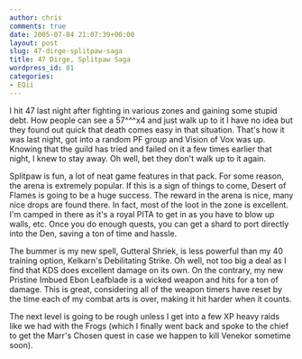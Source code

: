 ```yaml
---
author: chris
comments: true
date: 2005-07-04 21:07:39+00:00
layout: post
slug: 47-dirge-splitpaw-saga
title: 47 Dirge, Splitpaw Saga
wordpress_id: 81
categories:
- EQii
---
```


I hit 47 last night after fighting in various zones and gaining some stupid debt. How people can see a 57^^^x4 and just walk up to it I have no idea but they found out quick that death comes easy in that situation. That's how it was last night, got into a random PF group and Vision of Vox was up. Knowing that the guild has tried and failed on it a few times earlier that night, I knew to stay away. Oh well, bet they don't walk up to it again.

Splitpaw is fun, a lot of neat game features in that pack. For some reason, the arena is extremely popular. If this is a sign of things to come, Desert of Flames is going to be a huge success. The reward in the arena is nice, many nice drops are found there. In fact, most of the loot in the zone is excellent. I'm camped in there as it's a royal PITA to get in as you have to blow up walls, etc. Once you do enough quests, you can get a shard to port directly into the Den, saving a ton of time and hassle.

The bummer is my new spell, Gutteral Shriek, is less powerful than my 40 training option, Kelkarn's Debilitating Strike. Oh well, not too big a deal as I find that KDS does excellent damage on its own. On the contrary, my new Pristine Imbued Ebon Leafblade is a wicked weapon and hits for a ton of damage. This is great, considering all of the weapon timers have reset by the time each of my combat arts is over, making it hit harder when it counts.

The next level is going to be rough unless I get into a few XP heavy raids like we had with the Frogs (which I finally went back and spoke to the chief to get the Marr's Chosen quest in case we happen to kill Venekor sometime soon).


